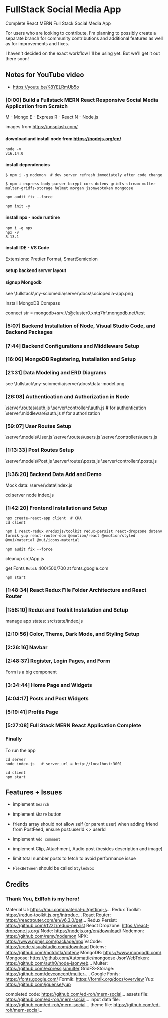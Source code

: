 # FullStack Social Media App
Complete React MERN Full Stack Social Media App


For users who are looking to contribute, I'm planning to possibly create a separate branch for community contributions and additional features as well as for improvements and fixes.

I haven't decided on the exact workflow I'll be using yet. But we'll get it out there soon!

## Notes for YouTube video
- https://youtu.be/K8YELRmUb5o

### [0:00]  Build a Fullstack MERN React Responsive Social Media Application from Scratch

M - Mongo
E - Express
R - React
N - Node.js

images from https://unsplash.com/

#### download and install node from https://nodejs.org/en/
```
node -v
v16.14.0
```

#### install dependencies
```
$ npm i -g nodemon  # dev server refresh immediately after code change

$ npm i express body-parser bcrypt cors dotenv gridfs-stream multer multer-gridfs-storage helmet morgan jsonwebtoken mongoose

npm audit fix --force

npm init -y

```

#### install npx - node runtime
```
npm i -g npx
npx -v
8.13.1
```

#### install IDE - VS Code

Extensions: Prettier Format, SmartSemicolon

#### setup backend server layout

#### signup Mongodb

see \fullstack\my-sciomedia\server\docs\sociopedia-app.png

Install MongoDB Compass

connect str = mongodb+srv://<username>:<password>@cluster0.xntq7hf.mongodb.net/test

### [5:07] Backend Installation of Node, Visual Studio Code, and Backend Packages

### [7:44] Backend Configurations and Middleware Setup

### [16:06] MongoDB Registering, Installation and Setup

### [21:31] Data Modeling and ERD Diagrams
see \fullstack\my-sciomedia\server\docs\data-model.png

### [26:08] Authentication and Authorization in Node

\server\routes\auth.js
\server\controllers\auth.js  # for authentication
\server\middleware\auth.js   # for authorization

### [59:07] User Routes Setup

\server\models\User.js
\server\routes\users.js
\server\controllers\users.js

### [1:13:33] Post Routes Setup

\server\models\Post.js
\server\routes\posts.js
\server\controllers\posts.js

### [1:36:20] Backend Data Add and Demo

Mock data:  \server\data\index.js

cd server
node index.js

### [1:42:20] Frontend Installation and Setup
```
npx create-react-app client  # CRA
cd client

npm i react-redux @reduxjs/toolkit redux-persist react-dropzone dotenv formik yup react-router-dom @emotion/react @emotion/styled @mui/material @mui/icons-material

npm audit fix --force

```

cleanup src/App.js

get Fonts `Rubik` 400/500/700 at fonts.google.com


```
npm start
```

### [1:48:34] React Redux File Folder Architecture and React Router

### [1:56:10] Redux and Toolkit Installation and Setup

manage app states:
src/state/index.js


### [2:10:56] Color, Theme, Dark Mode, and Styling Setup



### [2:26:16] Navbar

### [2:48:37] Register, Login Pages, and Form

Form is a big component

### [3:34:44] Home Page and Widgets

### [4:04:17] Posts and Post Widgets

### [5:19:41] Profile Page

### [5:27:08] Full Stack MERN React Application Complete


### Finally

To run the app
```
cd server
node index.js   # server_url = http://localhost:3001

cd client
npm start
```

## Features + Issues

- implement `Search`
- implement `Share` button
- friends array should not allow self (or parent user)
when adding friend from PostFeed, ensure post.userId <> userId

- implement `Add comment`

- implement Clip, Attachment, Audio post (besides description and image)

- limit total number posts to fetch to avoid performance issue

- `FlexBetween` should be called `StyledBox`

## Credits

### Thank You, EdRoh is my hero!

Material UI: https://mui.com/material-ui/getting-s...
Redux Toolkit: https://redux-toolkit.js.org/introduc...
React Router: https://reactrouter.com/en/v6.3.0/get...
Redux Persist: https://github.com/rt2zz/redux-persist
React Dropzone: https://react-dropzone.js.org/
Node: https://nodejs.org/en/download/
Nodemon: https://github.com/remy/nodemon
NPX: https://www.npmjs.com/package/npx
VsCode: https://code.visualstudio.com/download
Dotenv: https://github.com/motdotla/dotenv
MongoDB: https://www.mongodb.com/
Mongoose: https://github.com/Automattic/mongoose
JsonWebToken: https://github.com/auth0/node-jsonweb...
Multer: https://github.com/expressjs/multer
GridFS-Storage: https://github.com/devconcept/multer-...
Google Fonts: https://fonts.google.com/
Formik: https://formik.org/docs/overview
Yup: https://github.com/jquense/yup

completed code: https://github.com/ed-roh/mern-social...
assets file: https://github.com/ed-roh/mern-social...
input data file: https://github.com/ed-roh/mern-social...
theme file: https://github.com/ed-roh/mern-social...